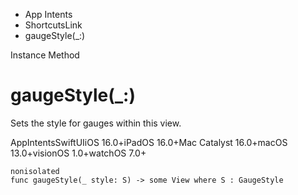 

- App Intents
- ShortcutsLink
-  gaugeStyle(\_:) 

Instance Method

# gaugeStyle(\_:)

Sets the style for gauges within this view.

AppIntentsSwiftUIiOS 16.0+iPadOS 16.0+Mac Catalyst 16.0+macOS 13.0+visionOS 1.0+watchOS 7.0+

``` source
nonisolated
func gaugeStyle(_ style: S) -> some View where S : GaugeStyle
```

